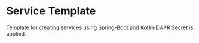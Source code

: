 # Service Template 
Template for creating services using Spring-Boot and Kotlin
DAPR Secret is applied.


